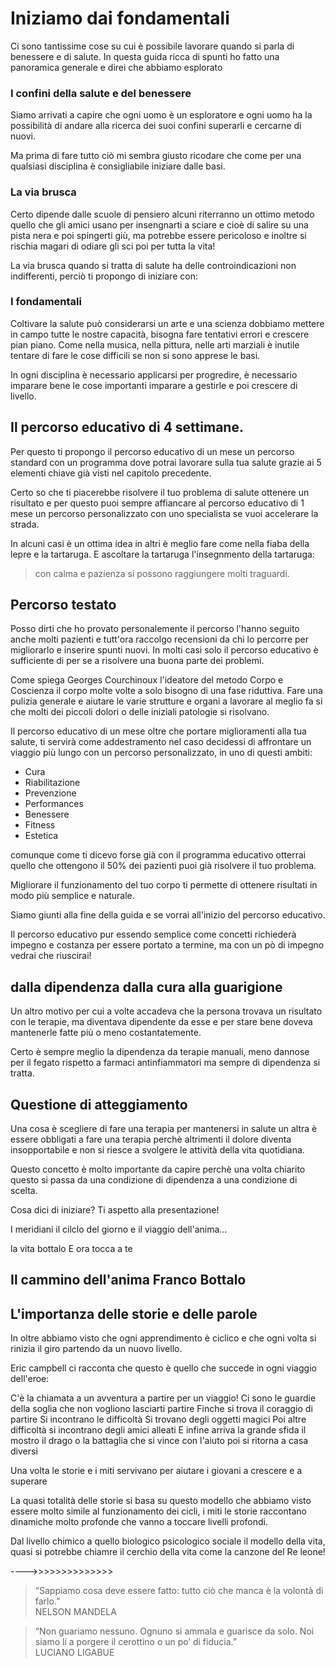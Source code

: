 # Iniziamo dai fondamentali 

Ci sono tantissime cose su cui è possibile lavorare quando si parla di benessere e di salute. In questa guida ricca di spunti ho fatto una panoramica generale e direi che abbiamo esplorato

### I confini della salute e del benessere 

Siamo arrivati a capire che ogni uomo è un esploratore e ogni uomo ha la possibilità di andare alla ricerca dei suoi confini superarli e cercarne di nuovi.

Ma prima di fare tutto ciò mi sembra giusto ricodare che come per una qualsiasi disciplina è consigliabile iniziare dalle basi.

### La via brusca
Certo dipende dalle scuole di pensiero alcuni riterranno un ottimo metodo quello che gli amici usano per insengnarti a sciare e cioè di salire su una pista nera e poi spingerti giù, ma potrebbe essere pericoloso e inoltre si rischia magari di odiare gli sci poi per tutta la vita! 

La via brusca  quando si tratta di salute ha delle controindicazioni non indifferenti, perciò ti propongo di iniziare con: 

### I  fondamentali

Coltivare la salute può considerarsi un arte e una scienza dobbiamo mettere in campo tutte le nostre capacità, bisogna fare tentativi errori e crescere pian piano. Come nella musica, nella pittura, nelle arti marziali è inutile tentare di fare le cose difficili se non si sono apprese le basi. 

In ogni disciplina è necessario applicarsi per progredire, è necessario imparare  bene le cose importanti imparare a gestirle e poi crescere di livello.

## Il percorso educativo di 4 settimane.

Per questo ti propongo il percorso educativo di un mese un percorso standard con un programma dove potrai lavorare sulla tua salute grazie ai 5 elementi chiave già visti nel capitolo precedente.

Certo so che ti piacerebbe risolvere il tuo problema di salute ottenere un risultato e per questo puoi sempre affiancare al percorso educativo di 1 mese un percorso  personalizzato con uno specialista se vuoi accelerare la strada. 

In alcuni casi è un ottima idea in altri è meglio fare come nella fiaba della lepre e la tartaruga. E ascoltare la tartaruga  l'insegnmento della tartaruga:
 
> con calma e pazienza si possono raggiungere molti traguardi.


## Percorso testato

Posso dirti che ho provato personalemente il percorso l'hanno seguito anche molti pazienti e tutt'ora raccolgo recensioni da chi lo percorre per migliorarlo e inserire spunti nuovi.
In molti casi solo il percorso educativo è sufficiente di per se a risolvere una buona parte dei problemi.

Come spiega Georges Courchinoux l'ideatore del metodo Corpo e Coscienza il corpo molte volte a solo bisogno di una fase riduttiva. Fare una pulizia generale e aiutare le varie strutture e organi a lavorare al meglio fa si che molti dei piccoli dolori o delle iniziali patologie si risolvano.

Il percorso educativo di un mese oltre che portare miglioramenti alla tua salute, ti servirà come addestramento nel caso decidessi di affrontare un viaggio più lungo con un percorso personalizzato, in uno di questi ambiti:

- Cura
- Riabilitazione
- Prevenzione
- Performances
- Benessere
- Fitness
- Estetica

comunque come ti dicevo forse già con il programma educativo otterrai  quello che ottengono il 50% dei pazienti puoi già risolvere  il tuo problema.


Migliorare il funzionamento del tuo corpo ti permette di ottenere risultati in modo più semplice e naturale.
 
Siamo giunti alla fine della guida e se vorrai  all'inizio del percorso educativo.

Il percorso educativo pur essendo semplice come concetti richiederà impegno e costanza per essere portato a termine, ma con un pò di impegno vedrai che riuscirai!


## dalla dipendenza dalla cura alla guarigione
 
Un altro motivo per cui a volte accadeva che la persona trovava un risultato con le terapie, ma diventava dipendente da esse e per stare bene doveva mantenerle fatte più o meno costantatemente.

Certo è sempre meglio la dipendenza da terapie manuali, meno dannose per il fegato rispetto a farmaci antinfiammatori ma sempre di dipendenza si tratta.

## Questione di atteggiamento 

Una cosa è scegliere di fare una terapia per mantenersi in salute un altra è essere obbligati a fare una terapia perchè altrimenti il dolore diventa insopportabile e non si riesce a svolgere le attività della vita quotidiana.

Questo concetto è molto importante da capire perchè una volta chiarito questo si passa da una condizione di dipendenza a una condizione di scelta.




Cosa dici di iniziare? Ti aspetto alla presentazione! 


I meridiani il cilclo del giorno e il viaggio dell'anima...

la vita bottalo
E ora tocca a te 




## Il cammino dell'anima Franco Bottalo



## L'importanza delle storie e delle parole

In oltre abbiamo visto che ogni apprendimento è ciclico e che ogni volta si rinizia il giro partendo da un nuovo livello.
 
Eric campbell ci racconta che questo è quello che succede in ogni viaggio dell'eroe:



C'è la chiamata a un avventura a partire per un viaggio!
Ci sono le guardie della soglia che non vogliono lasciarti partire
Finche si trova il coraggio di partire
Si incontrano le difficoltà 
Si trovano degli oggetti magici 
Poi altre difficoltà si incontrano degli amici alleati
E infine arriva la grande sfida il mostro il drago o la battaglia che si vince con l'aiuto 
poi si ritorna a casa diversi

Una volta le storie e i miti servivano per aiutare i giovani a crescere e a superare

La quasi totalità delle storie si basa su questo modello che abbiamo visto essere molto simile al funzionamento dei cicli, i miti le storie  raccontano dinamiche molto profonde che vanno a toccare livelli profondi.

Dal livello chimico a quello biologico psicologico sociale 
 il modello della vita, quasi si potrebbe chiamre il cerchio della vita come la canzone del Re leone!

---->>>>>>>>>>>>>>

> “Sappiamo cosa deve  essere fatto: tutto ciò che manca è la  volontà di farlo.”  
NELSON MANDELA


> “Non guariamo nessuno. Ognuno si ammala e guarisce da solo. Noi siamo lí a porgere il cerottino o un po’ di fiducia.”  
LUCIANO LIGABUE
<!--stackedit_data:
eyJoaXN0b3J5IjpbMTAyOTU3Nzk5MCwtNjE4NDA5NzE2LC0xNT
U3NjE5OTk1LDM5ODQxOTk0Myw2MzI5ODI0MzcsMjAzMDE4MTg2
NSwxMTA2NjEyNDkwLDQ4MzE3MTg5MywtMTg4ODAyNTI3NiwxMD
QyNTAyMzIxLC0xOTMxNDI2OTk1XX0=
-->